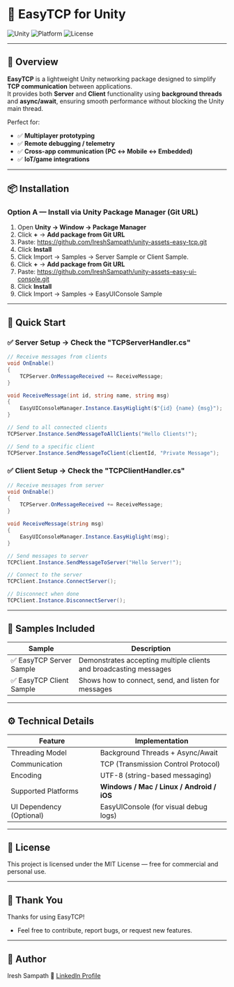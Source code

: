 # 🔌 EasyTCP for Unity

![Unity](https://img.shields.io/badge/Unity-2022.3%2B-green.svg)
![Platform](https://img.shields.io/badge/Platform-Windows%20%7C%20Mac%20%7C%20Linux%20%7C%20Android%20%7C%20iOS-lightgrey.svg)
![License](https://img.shields.io/badge/License-MIT-blue.svg)

---

## 🚀 Overview

**EasyTCP** is a lightweight Unity networking package designed to simplify **TCP communication** between applications.  
It provides both **Server** and **Client** functionality using **background threads** and **async/await**, ensuring smooth performance without blocking the Unity main thread.

Perfect for:

- ✅ **Multiplayer prototyping**
- ✅ **Remote debugging / telemetry**
- ✅ **Cross-app communication (PC ↔ Mobile ↔ Embedded)**
- ✅ **IoT/game integrations**

---

## 📦 Installation

### Option A — Install via Unity Package Manager (Git URL)

1. Open **Unity → Window → Package Manager**
2. Click **+** → **Add package from Git URL**
3. Paste:
   https://github.com/IreshSampath/unity-assets-easy-tcp.git
4. Click **Install**
5. Click Import → Samples → Server Sample or Client Sample.
6. Click **+** → **Add package from Git URL**
7. Paste:
   https://github.com/IreshSampath/unity-assets-easy-ui-console.git
8. Click **Install**
9. Click Import → Samples → EasyUIConsole Sample

---

## 🧰 Quick Start

### ✅ Server Setup → Check the "TCPServerHandler.cs"

```csharp
// Receive messages from clients
void OnEnable()
{
    TCPServer.OnMessageReceived += ReceiveMessage;
}

void ReceiveMessage(int id, string name, string msg)
{
    EasyUIConsoleManager.Instance.EasyHiglight($"{id} {name} {msg}");
}

// Send to all connected clients
TCPServer.Instance.SendMessageToAllClients("Hello Clients!");

// Send to a specific client
TCPServer.Instance.SendMessageToClient(clientId, "Private Message");
```

### ✅ Client Setup → Check the "TCPClientHandler.cs"

```csharp
// Receive messages from server
void OnEnable()
{
    TCPServer.OnMessageReceived += ReceiveMessage;
}

void ReceiveMessage(string msg)
{
    EasyUIConsoleManager.Instance.EasyHiglight(msg);
}

// Send messages to server
TCPClient.Instance.SendMessageToServer("Hello Server!");

// Connect to the server
TCPClient.Instance.ConnectServer();

// Disconnect when done
TCPClient.Instance.DisconnectServer();
```

---

## 🧪 Samples Included

| Sample                  | Description                                                       |
| ----------------------- | ----------------------------------------------------------------- |
| ✅ EasyTCP Server Sample | Demonstrates accepting multiple clients and broadcasting messages |
| ✅ EasyTCP Client Sample | Shows how to connect, send, and listen for messages               |

---

## ⚙️ Technical Details

| Feature                  | Implementation                            |
| ------------------------ | ----------------------------------------- |
| Threading Model          | Background Threads + Async/Await          |
| Communication            | TCP (Transmission Control Protocol)       |
| Encoding                 | UTF-8 (string-based messaging)            |
| Supported Platforms      | **Windows / Mac / Linux / Android / iOS** |
| UI Dependency (Optional) | EasyUIConsole (for visual debug logs)     |

---

## 📜 License
This project is licensed under the MIT License — free for commercial and personal use.

---

## 🙏 Thank You
Thanks for using EasyTCP!
- Feel free to contribute, report bugs, or request new features.

---

## 👤 Author
Iresh Sampath 🔗 [LinkedIn Profile](https://www.linkedin.com/in/ireshsampath/)

